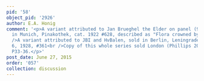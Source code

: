 ```yaml
---
pid: '58'
object_pid: '2926'
author: E.A. Honig
comment: '<p>A variant attributed to Jan Brueghel the Elder on panel (96 x 147 cm)
  in Munich, Pinakothek, cat. 1922 #628, described as "Flora crowned by nymphs."<br
  />A variant attributed to JBI and HvBalen, sold in Berlin, Leningrader Museum, Nov.
  6, 1928, #361<br />Copy of this whole series sold London (Phillips 20.vii.72) #s
  P33-36.</p>'
post_date: June 27, 2015
order: '057'
collection: discussion
---
```

